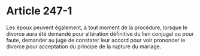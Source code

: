 # Article 247-1

Les époux peuvent également, à tout moment de la procédure, lorsque le divorce aura été demandé pour altération définitive du lien conjugal ou pour faute, demander au juge de constater leur accord pour voir prononcer le divorce pour acceptation du principe de la rupture du mariage.
